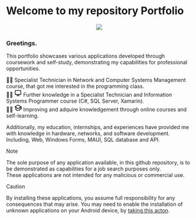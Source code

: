 # Welcome to my repository Portfolio </br>

<p align="center">
  <img src="https://media1.tenor.com/m/zn8iyusePtgAAAAd/joy.gif">
</p>

### Greetings. <br/>

  This portfolio showcases various applications developed through coursework and self-study, demonstrating my capabilities for professional opportunities. <br/>

<!-- -->
:technologist: Specialist Technician in Network and Computer Systems Management course, that got me interested in the programming class. </br>
:man_technologist:
<img src="/icons/computer-line.svg" height="20" width="20" /> Further knowledge in a Specialist Technician and Information Systems Programmer course (C#, SQL Server, Xamarin). </br>
:man_student:
<img src="/icons/graduation-cap-line.svg" height="20" width="20" /> Improving and adquire knowledgement through online courses and self-learning. </br>


  Additionally, my education, internships, and experiences have provided me with knowledge in hardware, networks, and software development. Including, Web, Windows Forms, MAUI, SQL database and API. </br>

>[!NOTE] 
>The sole purpose of any application available, in this github repository, is to be demonstrated as capabilities for a job search purposes only. <br/> 
>These applications are not intended for any malicious or commercial use. </br>

>[!CAUTION]
>By installing these applications, you assume full responsibility for any consequences that may arise. You may need to enable the installation of unknown applications on your Android device, by [taking this acton](https://developer.android.com/studio/publish#publishing-unknown). </br>

<picture>
  <source media="(prefers-color-scheme: light)" srcset="https://developer.android.com/static/images/publishing/publishing_unknown_apps_sm.png">
  </picture>